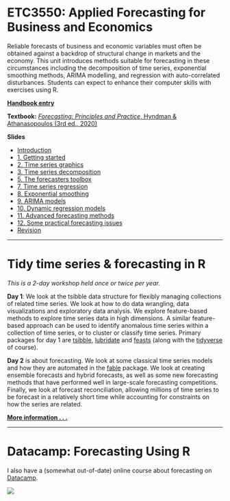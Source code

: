 # ETC3550: Applied Forecasting for Business and Economics

Reliable forecasts of business and economic variables must often be obtained against a backdrop of structural change in markets and the economy. This unit introduces methods suitable for forecasting in these circumstances including the decomposition of time series, exponential smoothing methods, ARIMA modelling, and regression with auto-correlated disturbances. Students can expect to enhance their computer skills with exercises using R.

**[Handbook entry](http://www.monash.edu.au/pubs/handbooks/units/ETC3550.html)**

**Textbook:** [*Forecasting: Principles and Practice*, Hyndman & Athanasopoulos (3rd ed., 2020)](https://OTexts.org/fpp3/)

**Slides**

 * [Introduction](https://github.com/robjhyndman/ETC3550Slides/raw/fable/etc3550_intro.pdf)
 * [1. Getting started](https://github.com/robjhyndman/ETC3550Slides/raw/fable/1-getting-started.pdf)
 * [2. Time series graphics](https://github.com/robjhyndman/ETC3550Slides/raw/fable/2-tsgraphics.pdf)
 * [3. Time series decomposition](https://github.com/robjhyndman/ETC3550Slides/raw/fable/3-decomposition.pdf)
 * [5. The forecasters toolbox](https://github.com/robjhyndman/ETC3550Slides/raw/fable/5-toolbox.pdf)
 * [7. Time series regression](https://github.com/robjhyndman/ETC3550Slides/raw/fable/7-regression.pdf)
 * [8. Exponential smoothing](https://github.com/robjhyndman/ETC3550Slides/raw/fable/8-ets.pdf)
 * [9. ARIMA models](https://github.com/robjhyndman/ETC3550Slides/raw/fable/9-arima.pdf)
 * [10. Dynamic regression models](https://github.com/robjhyndman/ETC3550Slides/raw/fable/10-dynamic-regression.pdf)
 * [11. Advanced forecasting methods](https://github.com/robjhyndman/ETC3550Slides/raw/fable/11-advanced.pdf)
 * [12. Some practical forecasting issues](https://github.com/robjhyndman/ETC3550Slides/raw/fable/12-practical.pdf)
 * [Revision](https://github.com/robjhyndman/ETC3550Slides/raw/fable/revision.pdf)

* * *

# Tidy time series & forecasting in R

*This is a 2-day workshop held once or twice per year.*

**Day 1**: We look at the tsibble data structure for flexibly managing collections of related time series. We look at how to do data wrangling, data visualizations and exploratory data analysis. We explore feature-based methods to explore time series data in high dimensions. A similar feature-based approach can be used to identify anomalous time series within a collection of time series, or to cluster or classify time series. Primary packages for day 1 are [tsibble](https://cran.r-project.org/package=tsibble), [lubridate](https://cran.r-project.org/package=lubridate) and [feasts](https://cran.r-project.org/package=feasts) (along with the [tidyverse](http://tidyverse.org) of course).

**Day 2** is about forecasting. We look at some classical time series models and how they are automated in the [fable](https://cran.r-project.org/package=fable) package. We look at creating ensemble forecasts and hybrid forecasts, as well as some new forecasting methods that have performed well in large-scale forecasting competitions. Finally, we look at forecast reconciliation, allowing millions of time series to be forecast in a relatively short time while accounting for constraints on how the series are related.

[**More information . . .**](http://robjhyndman.com/workshop2020/)

* * *

# Datacamp: Forecasting Using R

I also have a (somewhat out-of-date) online course about forecasting on [Datacamp](https://www.datacamp.com/courses/forecasting-using-r).


[![](/img/Datacamp.png)](https://www.datacamp.com/courses/forecasting-using-r)

